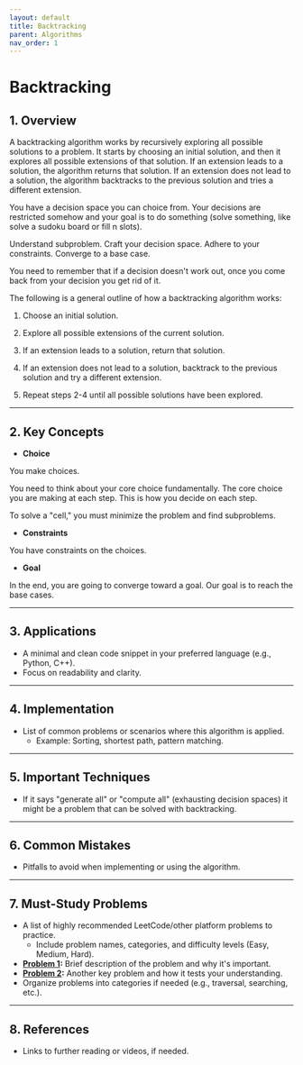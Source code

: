 ```yaml
---
layout: default
title: Backtracking
parent: Algorithms
nav_order: 1
---
```


# Backtracking

## **1. Overview**

A backtracking algorithm works by recursively exploring all possible solutions to a problem. It starts by choosing an initial solution, and then it explores all possible extensions of that solution. If an extension leads to a solution, the algorithm returns that solution. If an extension does not lead to a solution, the algorithm backtracks to the previous solution and tries a different extension.

You have a decision space you can choice from. Your decisions are restricted somehow and your goal is to do something (solve something, like solve a sudoku board or fill n slots).

Understand subproblem. Craft your decision space. Adhere to your constraints. Converge to a base case.

You need to remember that if a decision doesn't work out, once you come back from your decision you get rid of it.

The following is a general outline of how a backtracking algorithm works:

1. Choose an initial solution.

2. Explore all possible extensions of the current solution.

3. If an extension leads to a solution, return that solution.

4. If an extension does not lead to a solution, backtrack to the previous solution and try a different extension.

5. Repeat steps 2-4 until all possible solutions have been explored.

---

## **2. Key Concepts**

* **Choice**

You make choices.

You need to think about your core choice fundamentally. The core choice you are making at
each step. This is how you decide on each step.

To solve a "cell," you must minimize the problem and find subproblems.

* **Constraints**

You have constraints on the choices.

* **Goal**

In the end, you are going to converge toward a goal. Our goal is to reach the base cases.

---

## **3. Applications**

* A minimal and clean code snippet in your preferred language (e.g., Python, C++).
* Focus on readability and clarity.

---

## **4. Implementation**

* List of common problems or scenarios where this algorithm is applied.
  * Example: Sorting, shortest path, pattern matching.

---

## **5. Important Techniques**

* If it says "generate all" or "compute all" (exhausting decision spaces) it might be a problem that can be solved with backtracking.

---

## **6. Common Mistakes**

* Pitfalls to avoid when implementing or using the algorithm.

---

## **7. Must-Study Problems**

* A list of highly recommended LeetCode/other platform problems to practice.
  * Include problem names, categories, and difficulty levels (Easy, Medium, Hard).
* **[Problem 1]():** Brief description of the problem and why it's important.
* **[Problem 2]():** Another key problem and how it tests your understanding.  
* Organize problems into categories if needed (e.g., traversal, searching, etc.).

---

## **8. References**

* Links to further reading or videos, if needed.
